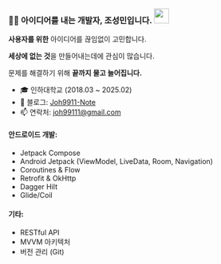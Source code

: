 
### 👨‍💻 아이디어를 내는 개발자, 조성민입니다. <img src="https://media.giphy.com/media/WUlplcMpOCEmTGBtBW/giphy.gif" width="30">
**사용자를 위한** 아이디어를 끊임없이 고민합니다.

**세상에 없는 것**을 만들어내는데에 관심이 많습니다.

문제를 해결하기 위해 **끝까지 물고 늘어집니다.**

- 🎓 인하대학교 (2018.03 ~ 2025.02)
- 🚀 블로그: [Joh9911-Note](https://joh9911-programming-note.tistory.com/)
- 📫 연락처: <a href="mailto:joh99111@gmail.com">joh99111@gmail.com</a>



#### 안드로이드 개발:
- Jetpack Compose
- Android Jetpack (ViewModel, LiveData, Room, Navigation)
- Coroutines & Flow
- Retrofit & OkHttp
- Dagger Hilt
- Glide/Coil

#### 기타:
- RESTful API
- MVVM 아키텍처
- 버전 관리 (Git)

